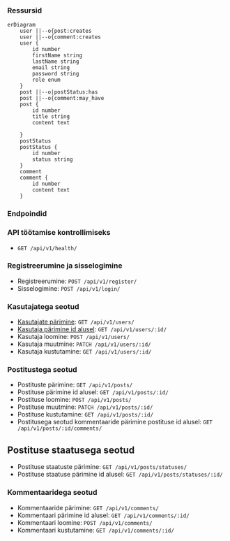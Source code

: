 ### Ressursid
```mermaid
erDiagram
    user ||--o{post:creates
    user ||--o{comment:creates
    user {
        id number
        firstName string
        lastName string
        email string
        password string
        role enum
    }
    post ||--o|postStatus:has
    post ||--o{comment:may_have
    post {
        id number
        title string
        content text

    }
    postStatus
    postStatus {
        id number
        status string
    }
    comment
    comment {
        id number
        content text
    }
```

### Endpoindid

### API töötamise kontrollimiseks
- `GET /api/v1/health/`

### Registreerumine ja sisselogimine
- Registreerumine: `POST /api/v1/register/`
- Sisselogimine: `POST /api/v1/login/`

### Kasutajatega seotud
- [Kasutajate pärimine](./endpoints/users/get.md#list-of-users): `GET /api/v1/users/`
- [Kasutaja pärimine id alusel](./endpoints/users/get.md#user-by-id): `GET /api/v1/users/:id/`
- Kasutaja loomine: `POST /api/v1/users/`
- Kasutaja muutmine: `PATCH /api/v1/users/:id/`
- Kasutaja kustutamine: `GET /api/v1/users/:id/`

### Postitustega seotud
- Postituste pärimine: `GET /api/v1/posts/`
- Postituse pärimine id alusel: `GET /api/v1/posts/:id/`
- Postituse loomine: `POST /api/v1/posts/`
- Postituse muutmine: `PATCH /api/v1/posts/:id/`
- Postituse kustutamine: `GET /api/v1/posts/:id/`
- Postitusega seotud kommentaaride pärimine postituse id alusel: `GET /api/v1/posts/:id/comments/`

## Postituse staatusega seotud
- Postituse staatuste pärimine: `GET /api/v1/posts/statuses/`
- Postituse staatuse pärimine id alusel: `GET /api/v1/posts/statuses/:id/`

### Kommentaaridega seotud
- Kommentaaride pärimine: `GET /api/v1/comments/`
- Kommentaari pärimine id alusel: `GET /api/v1/comments/:id/`
- Kommentaari loomine: `POST /api/v1/comments/`
- Kommentaari kustutamine: `GET /api/v1/comments/:id/`
